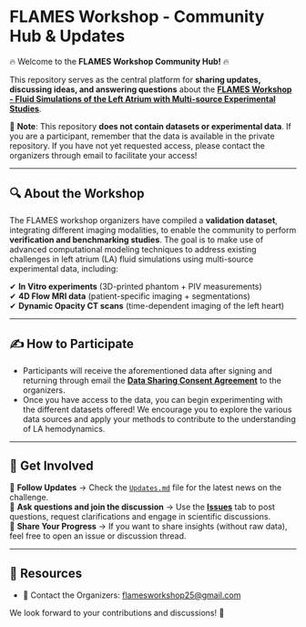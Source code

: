 # FLAMES Workshop - Community Hub & Updates

🔥 Welcome to the **FLAMES Workshop Community Hub!** 🔥 

This repository serves as the central platform for **sharing updates, discussing ideas, and answering questions** about the **[FLAMES Workshop - Fluid Simulations of the Left Atrium with Multi-source Experimental Studies](https://github.com/FLAMESWorkshop/FLAMES-Community/blob/main/Documents/call_for_participants_FLAMES_workshop.pdf)**.  

🚨 **Note**: This repository **does not contain datasets or experimental data**. If you are a participant, remember that the data is available in the private repository. If you have not yet requested access, please contact the organizers through email to facilitate your access!  

---

## 🔍 **About the Workshop**  

The FLAMES workshop organizers have compiled a **validation dataset**, integrating different imaging modalities, to enable the community to perform **verification and benchmarking studies**. The goal is to make use of advanced computational modeling techniques to address existing challenges in left atrium (LA) fluid simulations using multi-source experimental data, including: 

✔ **In Vitro experiments** (3D-printed phantom + PIV measurements)  
✔ **4D Flow MRI data** (patient-specific imaging + segmentations)  
✔ **Dynamic Opacity CT scans** (time-dependent imaging of the left heart)  

---

## ✍️ **How to Participate**

- Participants will receive the aforementioned data after signing and returning through email the **[Data Sharing Consent Agreement](https://github.com/FLAMESWorkshop/FLAMES-Community/blob/main/Documents/consent_agreement_FLAMES_workshop.pdf)** to the organizers.
- Once you have access to the data, you can begin experimenting with the different datasets offered! We encourage you to explore the various data sources and apply your methods to contribute to the understanding of LA hemodynamics.
  
---

## 📢 **Get Involved**  

🔹 **Follow Updates** → Check the [`Updates.md`](https://github.com/FLAMESWorkshop/FLAMES-Community/blob/main/Updates.md) file for the latest news on the challenge.  
🔹 **Ask questions and join the discussion** → Use the **[Issues](https://github.com/FLAMESWorkshop/FLAMES-Community/issues)** tab to post questions, request clarifications and engage in scientific discussions.  
🔹 **Share Your Progress** → If you want to share insights (without raw data), feel free to open an issue or discussion thread.  

---

## 📌 **Resources**  

- 📧 Contact the Organizers: flamesworkshop25@gmail.com 

We look forward to your contributions and discussions! 🚀
